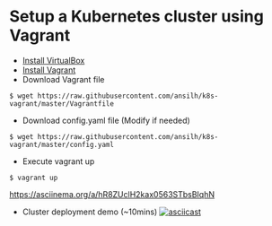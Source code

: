 # Setup a Kubernetes cluster using Vagrant

* [Install VirtualBox](https://www.virtualbox.org/wiki/Downloads)
* [Install Vagrant](https://www.vagrantup.com/) 
* Download Vagrant file
```
$ wget https://raw.githubusercontent.com/ansilh/k8s-vagrant/master/Vagrantfile
```
* Download config.yaml file (Modify if needed)
```
$ wget https://raw.githubusercontent.com/ansilh/k8s-vagrant/master/config.yaml
```
* Execute vagrant up 
```
$ vagrant up 
```
https://asciinema.org/a/hR8ZUclH2kax0563STbsBIqhN
* Cluster deployment demo (~10mins)
[![asciicast](https://asciinema.org/a/hR8ZUclH2kax0563STbsBIqhN.png)](https://asciinema.org/a/hR8ZUclH2kax0563STbsBIqhN)
